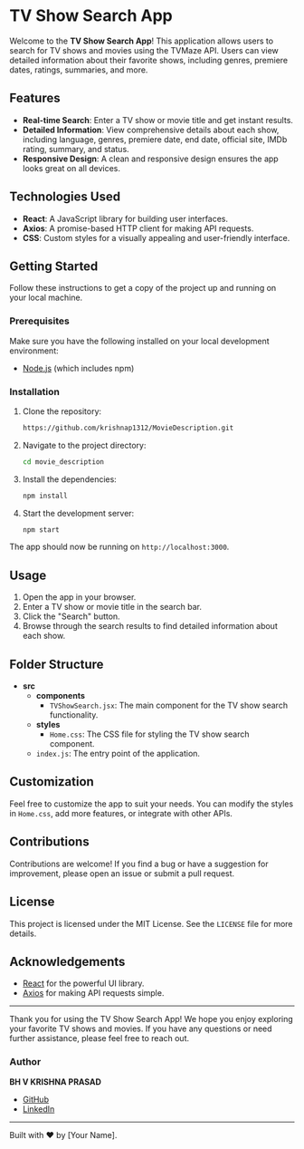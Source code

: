 # TV Show Search App

Welcome to the **TV Show Search App**! This application allows users to search for TV shows and movies using the TVMaze API. Users can view detailed information about their favorite shows, including genres, premiere dates, ratings, summaries, and more.

## Features

- **Real-time Search**: Enter a TV show or movie title and get instant results.
- **Detailed Information**: View comprehensive details about each show, including language, genres, premiere date, end date, official site, IMDb rating, summary, and status.
- **Responsive Design**: A clean and responsive design ensures the app looks great on all devices.

## Technologies Used

- **React**: A JavaScript library for building user interfaces.
- **Axios**: A promise-based HTTP client for making API requests.
- **CSS**: Custom styles for a visually appealing and user-friendly interface.

## Getting Started

Follow these instructions to get a copy of the project up and running on your local machine.

### Prerequisites

Make sure you have the following installed on your local development environment:

- [Node.js](https://nodejs.org/) (which includes npm)

### Installation

1. Clone the repository:
   ```bash
   https://github.com/krishnap1312/MovieDescription.git
   ```
2. Navigate to the project directory:
   ```bash
   cd movie_description
   ```
3. Install the dependencies:
   ```bash
   npm install
   ```
4. Start the development server:
   ```bash
   npm start
   ```

The app should now be running on `http://localhost:3000`.

## Usage

1. Open the app in your browser.
2. Enter a TV show or movie title in the search bar.
3. Click the "Search" button.
4. Browse through the search results to find detailed information about each show.

## Folder Structure

- **src**
  - **components**
    - `TVShowSearch.jsx`: The main component for the TV show search functionality.
  - **styles**
    - `Home.css`: The CSS file for styling the TV show search component.
  - `index.js`: The entry point of the application.

## Customization

Feel free to customize the app to suit your needs. You can modify the styles in `Home.css`, add more features, or integrate with other APIs.

## Contributions

Contributions are welcome! If you find a bug or have a suggestion for improvement, please open an issue or submit a pull request.

## License

This project is licensed under the MIT License. See the `LICENSE` file for more details.

## Acknowledgements


- [React](https://reactjs.org/) for the powerful UI library.
- [Axios](https://axios-http.com/) for making API requests simple.

---

Thank you for using the TV Show Search App! We hope you enjoy exploring your favorite TV shows and movies. If you have any questions or need further assistance, please feel free to reach out.


### Author

**BH V KRISHNA PRASAD**
- [GitHub](https://github.com/krishnap1312)
- [LinkedIn](https://www.linkedin.com/in/BhVKrishnaPrasad/)


---

Built with ❤️ by [Your Name].

